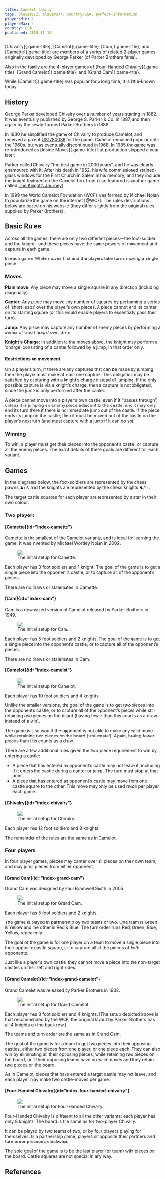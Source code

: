 ```yaml
---
title: Camelot family
tags: players/2, players/4, country/USA, perfect-information
playersMin: 2
playersMax: 4
country: USA
published: 2018-11-18
---
```


<section itemprop="description">

[Chivalry]{.game-title}, [Camelot]{.game-title}, [Cam]{.game-title}, and
[Camette]{.game-title} are members of a series of related 2-player games
originally developed by George Parker (of Parker Brothers fame).

Also in the family are the 4-player games of [Four-Handed
Chivalry]{.game-title}, [Grand Camelot]{.game-title}, and [Grand
Cam]{.game-title}.

While [Camelot]{.game-title} was popular for a long time, it is little-known
today.


</section>

## History

George Parker developed Chivalry over a number of years starting in 1882. It was
eventually published by George S. Parker & Co. in 1887, and then again by the
newly-formed Parker Brothers in 1888.

In 1930 he simplified the game of Chivalry to produce Camelot, and received
a patent [US1780038](https://patents.google.com/patent/US1780038) for the game.
Camelot remained popular until the 1960s, but was eventually discontinued in
1968. In 1985 the game was re-introduced as [Inside Moves]{.game-title} but
production stopped a year later.

Parker called Chivalry “the best game in 2000 years”, and he was clearly
enamoured with it. After his death in 1952, his wife commissioned stained-glass
windows for the First Church in Salem in his memory, and they include the knight
featured on the Camelot box front (also featured is another game called <a
href="https://boardgamegeek.com/boardgame/186268/knights-journey">The Knight’s
Journey</a><!--https://mysteriouswritings.com/my-1928-knights-in-shining-armor/-->).


<!-- It was George S. Parker’s favourite game. It is featured in stained glass
windows in the First Church of Salem, that were donated after his death by his
wife.

President Kennedy also grew up playing it:
`http://www.cardsanddominoes.com/html/camelot.html` -->

In 1999 the World Camelot Foundation (WCF) was formed by Michael Nolan to
popularize the game on the internet [@WCF]. The rules descriptions below are
based on his website (they differ slightly from the original rules supplied by
Parker Brothers).

## Basic Rules

Across all the games, there are only two different pieces—the foot-soldier and
the knight—and these pieces have the same powers of movement and capture in each
game.

In each game, White moves first and the players take turns moving a single
piece.

### Moves

**Plain move**: Any piece may move a single square in any direction (including
diagonally).

**Canter**: Any piece may move any number of squares by performing a series of
‘short leaps’ over the player’s own pieces. A piece cannot end its canter on its
starting square (or this would enable players to essentially pass their turn).

**Jump**: Any piece may capture any number of enemy pieces by performing
a series of ‘short leaps’ over them.

**Knight’s Charge**: In addition to the moves above, the knight may perform
a ‘charge’ consisting of a canter followed by a jump, in that order only.

#### Restrictions on movement

On a player’s turn, if there are any captures that can be made by jumping, then
the player must make at least one capture. This obligation may be satisfied by
capturing with a knight’s charge instead of jumping. If the only possible
capture is via a knight’s charge, then a capture is not obligated, since the
jump is only performed after the canter.

A piece cannot move into a player’s own castle, even if it “passes through”,
unless it is jumping an enemy piece adjacent to the castle, and it may only end
its turn there if there is no immediate jump out of the castle. If the piece
ends its jump on the castle, then it must be moved out of the castle on the
player’s next turn (and must capture with a jump if it can do so).

### Winning

To win, a player must get their pieces into the opponent’s castle, or capture
all the enemy pieces. The exact details of these goals are different for each
variant.

## Games

In the diagrams below, the foot-soldiers are represented by the chess pawns
♟&#xFE0E;<!--override Edge defaulting to emoji presentation-->/♙ and the
knights are represented by the chess knights ♞/♘.

The target castle squares for each player are represented by a star in their own
colour.

### Two players

#### [Camette]{id="index-camette"}

Camette is the smallest of the Camelot variants, and is ideal for learning the
game. It was invented by Michael Wortley Nolan in 2002.

<figure><img src="/images/camette.svg" /><figcaption>The
initial setup for Camette.</figcaption></figure>

Each player has 3 foot soldiers and 1 knight. The goal of the game is to get
a single piece into the opponent’s castle, or to capture all of the opponent’s
pieces.

There are no draws or stalemates in Camette.

#### [Cam]{id="index-cam"}

Cam is a downsized version of Camelot released by Parker Brothers in 1949.

<figure><img src="/images/cam.svg" /><figcaption>The initial setup for
Cam.</figcaption></figure>

Each player has 5 foot soldiers and 2 knights. The goal of the game is to get
a single piece into the opponent’s castle, or to capture all of the opponent’s
pieces.

There are no draws or stalemates in Cam.

#### [Camelot]{id="index-camelot"}

<figure><img itemprop="image" src="/images/camelot.svg" /><figcaption>The
initial setup for Camelot.</figcaption></figure>

Each player has 10 foot soldiers and 4 knights.

Unlike the smaller versions, the goal of the game is to get *two* pieces into
the opponent’s castle, or to capture all of the opponent’s pieces while still
retaining *two* pieces on the board (having fewer than this counts as a draw
instead of a win).

The game is also won if the opponent is not able to make any valid move while
retaining *two* pieces on the board (‘stalemate’). Again, having fewer pieces
than this counts as a draw.

There are a few additional rules given the two-piece requirement to win by
entering a castle:

* A piece that has entered an opponent’s castle may not leave it, including if
  it enters the castle during a canter or jump. The turn must stop at that
  point.
* A piece that has entered an opponent’s castle may move from one castle square
  to the other. This move may only be used *twice* per player each game.

#### [Chivalry]{id="index-chivalry"}

<figure><img src="/images/chivalry.svg" /><figcaption>The initial setup for
Chivalry.</figcaption></figure>

Each player has 12 foot soldiers and 8 knights. 

The remainder of the rules are the same as in Camelot.

### Four players

In four player games, pieces may canter over all pieces on their own team, and
may jump pieces from either opponent. 

#### [Grand Cam]{id="index-grand-cam"}

Grand Cam was designed by Paul Bramwell Smith in 2005.

<figure><img src="/images/grand-cam.svg" /><figcaption>The initial setup for
Grand Cam.</figcaption></figure>

Each player has 5 foot soldiers and 2 knights.

The game is played in partnership by two teams of two. One team is Green
& Yellow and the other is Red & Blue. The turn order runs Red, Green, Blue,
Yellow, repeatedly.

The goal of the game is for one player on a team to move a single piece into
their opposite castle square, or to capture all of the pieces of *both*
opponents.

Just like a player’s own castle, they cannot move a piece into the non-target
castles on their left and right sides.

#### [Grand Camelot]{id="index-grand-camelot"}

Grand Camelot was released by Parker Brothers in 1932.

<figure><img src="/images/grand-camelot.svg" /><figcaption>The initial setup for
Grand Camelot.</figcaption></figure>

Each player has 8 foot soldiers and 4 knights. (The setup depicted above is that
recommended by the WCF, the original layout by Parker Brothers has all 4 knights
on the back row.)

The teams and turn order are the same as in Grand Cam.

The goal of the game is for a team to get two pieces into their opposing
castles, either two pieces from one player, or one piece each. They can also win
by eliminating all their opposing pieces, while retaining *two* pieces on the
board, or if their opposing teams have no valid moves and they retain *two*
pieces on the board.

As in Camelot, pieces that have entered a target castle may not leave, and each
player may make two castle-moves per game.

#### [Four-Handed Chivalry]{id="index-four-handed-chivalry"}

<figure><img src="/images/four-handed-chivalry.svg" /><figcaption>The initial
setup for Four-Handed Chivalry.</figcaption></figure>

Four-Handed Chivalry is different to all the other variants: each player has
only 8 knights. The board is the same as for two-player Chivalry.

It can be played by two teams of two, or by four players playing for themselves.
In a partnership game, players sit opposite their partners and turn order
proceeds clockwise.

The sole goal of the game is to be the last player (or team) with pieces on the
board. Castle squares are not special in any way.

## References

